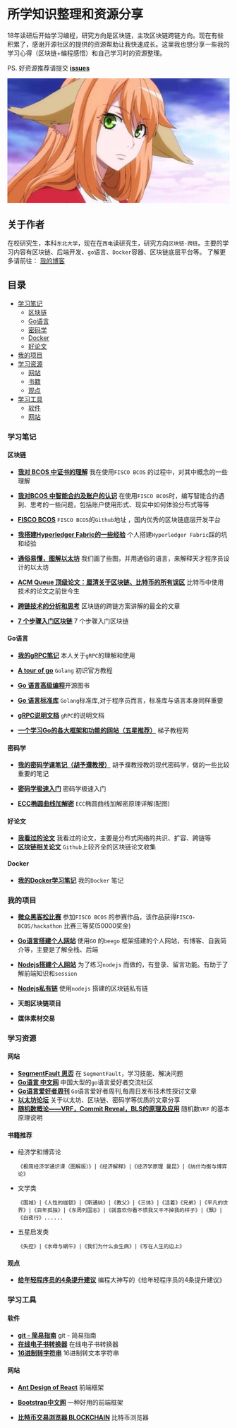 # 所学知识整理和资源分享
18年读研后开始学习编程，研究方向是区块链，主攻区块链跨链方向。现在有些积累了，感谢开源社区的提供的资源帮助让我快速成长。这里我也想分享一些我的学习心得（区块链+编程感悟）和自己学习时的资源整理。

PS. 好资源推荐请提交 [**issues**](https://github.com/CcoWzh/MyLearning/issues)

![love](./img/honghong.jpg)

## 关于作者

在校研究生，本科`东北大学`，现在在`西电`读研究生，研究方向`区块链-跨链`。主要的学习内容有区块链、后端开发、`go`语言、`Docker`容器、区块链底层平台等。 了解更多请前往： [我的博客](http://148.70.76.34/)

## 目录

* [学习笔记](#学习笔记)
  * [区块链](#区块链)
  * [Go语言](#Go语言)
  * [密码学](#密码学)
  * [Docker](#Docker)
  * [好论文](#好论文)
* [我的项目](#我的项目)
* [学习资源](#学习资源)
  * [网站](#网站)
  * [书籍](#书籍推荐)
  * [观点](#观点)
* [学习工具](#学习工具)
  * [软件](#软件)
  * [网站](#网站)

### 学习笔记

#### 区块链

- [**我对 BCOS 中证书的理解**](./resources/FISCO-BCOS/节点入网和证书体系.md) 我在使用`FISCO BCOS` 的过程中，对其中概念的一些理解
- [**我对BCOS 中智能合约及账户的认识**](./resources/FISCO-BCOS/对FISCO-BCOS智能合约和账户的一些认识.md) 在使用`FISCO BCOS`时，编写智能合约遇到、思考的一些问题，包括账户使用形式、现实中如何体验分布式等等


- [**FISCO BCOS**]( https://github.com/FISCO-BCOS ) `FISCO BCOS`的`Github`地址 ，国内优秀的区块链底层开发平台
- [**我搭建Hyperledger Fabric的一些经验**](./resources/Hyperledger-Fabric) 个人搭建`Hyperledger Fabric`踩的坑和经验
- [**通俗易懂，图解以太坊**]( https://www.infoq.cn/article/how-does-ethereum-work-anyway ) 我们画了些图，并用通俗的语言，来解释天才程序员设计的以太坊
- [**ACM Queue 顶级论文：厘清关于区块链、比特币的所有误区**]( https://blog.csdn.net/tangxiaoyin/article/details/80131400 ) 比特币中使用技术的论文之前世今生
- [**跨链技术的分析和思考**](https://learnblockchain.cn/2019/03/23/blockchain_interoperability/) 区块链的跨链方案讲解的最全的文章
- [**7 个步骤入门区块链**]( https://ethfans.org/posts/blockchain-for-beginners-what-is-blockchain-just-7-step ) 7 个步骤入门区块链

#### Go语言

- [**我的gRPC笔记**](./resources/Go-Learner/gRPC) 本人关于`gRPC`的理解和使用


- [**A tour of go**](https://tour.go-zh.org/welcome/1) `Golang` 初识官方教程 
- [**Go 语言高级编程**](https://chai2010.cn/advanced-go-programming-book)开源图书
- [**Go 语言标准库**](https://studygolang.com/pkgdoc )  `Golang`标准库,对于程序员而言，标准库与语言本身同样重要  
- [**gRPC说明文档**]( https://grpc.io/docs/tutorials/basic/go/ ) `gRPC`的说明文档
- [**一个学习Go的各大框架和功能的网站（五星推荐）**]( https://www.tizi365.com/archives/406.html ) 梯子教程网

#### 密码学

- [**我的密码学课笔记（胡予濮教授）**](./resources/ModernCryptography) 胡予濮教授教的现代密码学，做的一些比较重要的笔记


- [**密码学极速入门**](https://ethfans.org/posts/a-crash-course-in-everything-cryptographic ) 密码学极速入门
- [**ECC椭圆曲线加解密**](https://blog.csdn.net/sitebus/article/details/82835492) `ECC`椭圆曲线加解密原理详解(配图)

#### 好论文

- [**我看过的论文**](./resources/Paper) 我看过的论文，主要是分布式网络的共识、扩容、跨链等
- [**区块链相关论文**](https://github.com/decrypto-org/blockchain-papers) `Github`上较齐全的区块链论文收集 

#### Docker

- [**我的Docker学习笔记**](./resources/Docker-Learner) 我的`Docker` 笔记

### 我的项目

- [**微众黑客松比赛**](https://github.com/CcoWzh/hackathon) 参加`FISCO BCOS` 的参赛作品，该作品获得`FISCO-BCOS/hackathon` 比赛三等奖(50000奖金)


- [**Go语言搭建个人网站**](https://github.com/CcoWzh/Go_PersonalWeb) 使用`GO` 的`beego` 框架搭建的个人网站，有博客、自我简介等，主要是了解全栈、后端
- [**Nodejs搭建个人网站**](https://github.com/CcoWzh/Node.js_PersonalWeb)  为了练习`nodejs` 而做的，有登录、留言功能。有助于了解前端知识和`session`
- [**Nodejs私有链**](https://github.com/CcoWzh/NodeJs_BlockChain) 使用`nodejs` 搭建的区块链私有链
- **天朗区块链项目**
- **媒体素材交易**

### 学习资源

#### 网站

- [**SegmentFault 思否**](https://segmentfault.com/) 在 `SegmentFault`，学习技能、解决问题
- [**Go语言 中文网**](https://studygolang.com/) 中国大型的`go`语言爱好者交流社区
- [**Go语言爱好者周刊**](https://github.com/polaris1119/golangweekly) `Go`语言爱好者周刊,每周日发布技术性探讨文章
- [**以太坊论坛**](https://ethfans.org/) 关于以太坊、区块链、密码学等优质的文章分享
- [**随机数概论——VRF，Commit Reveal，BLS的原理及应用**](https://blog.csdn.net/qq_34062105/article/details/86016067 ) 随机数`VRF` 的基本原理说明

#### 书籍推荐

- 经济学和博弈论

  ```
  《极简经济学通识课（图解版）》|《经济解释》|《经济学原理 曼昆》|《纳什均衡与博弈论》
  ```

- 文学类 

  ```
  《围城》|《人性的枷锁》|《斯通纳》|《教父》|《三体》|《活着》《兄弟》|《平凡的世界》|《百年孤独》|《东周列国志》|《就喜欢你看不惯我又干不掉我的样子》|《飘》|《白夜行》......
  ```

- 五星启发类

  ```
  《失控》|《水母与蜗牛》|《我们为什么会生病》|《写在人生的边上》
  ```

#### 观点

- [**给年轻程序员的4条提升建议**](https://blog.csdn.net/qq_42606051/article/details/80997253) 编程大神写的《给年轻程序员的4条提升建议》

### 学习工具

#### 软件

- [**git - 简易指南**](https://www.bootcss.com/p/git-guide/ ) git - 简易指南
- [**在线电子书转换器**](http://cn.epubee.com/) 在线电子书转换器
- [**16进制转字符串**](https://www.bejson.com/convert/ox2str/) 16进制转文本字符串

#### 网站

- [**Ant Design of React**](https://ant.design/components/input-cn/) 前端框架

- [**Bootstrap中文网**](https://www.bootcss.com/) 一种好用的前端框架

- [**比特币交易浏览器 BLOCKCHAIN**](https://www.blockchain.com/zh/btc/tx/fe6c48bbfdc025670f4db0340650ba5a50f9307b091d9aaa19aa44291961c69f?show_adv=true ) 比特币浏览器

  

